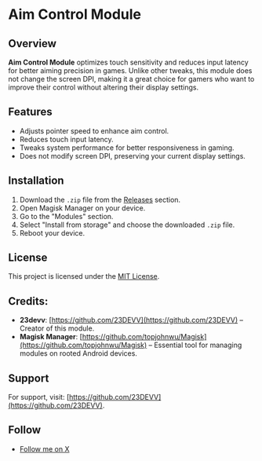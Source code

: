 # Aim Control Module

## Overview
**Aim Control Module** optimizes touch sensitivity and reduces input latency for better aiming precision in games. Unlike other tweaks, this module does not change the screen DPI, making it a great choice for gamers who want to improve their control without altering their display settings.

## Features
- Adjusts pointer speed to enhance aim control.
- Reduces touch input latency.
- Tweaks system performance for better responsiveness in gaming.
- Does not modify screen DPI, preserving your current display settings.

## Installation
1. Download the `.zip` file from the [Releases](#) section.
2. Open Magisk Manager on your device.
3. Go to the "Modules" section.
4. Select "Install from storage" and choose the downloaded `.zip` file.
5. Reboot your device.

## License
This project is licensed under the [MIT License](LICENSE).

## Credits:
- **23devv**: [https://github.com/23DEVV](https://github.com/23DEVV) – Creator of this module.
- **Magisk Manager**: [https://github.com/topjohnwu/Magisk](https://github.com/topjohnwu/Magisk) – Essential tool for managing modules on rooted Android devices.

## Support
For support, visit: [https://github.com/23DEVV](https://github.com/23DEVV).

## Follow
- [Follow me on X](https://x.com/23devv)
